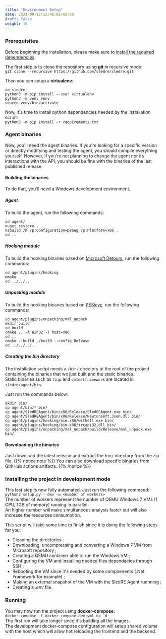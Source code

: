 ```yaml
---
title: "Environment Setup"
date: 2021-09-12T12:46:01+02:00
draft: false
weight: 10
---
```


### Prerequisites

Before beginning the installation, please make sure to [install the required dependencies](/project-setup/requirements).  

The first step is to clone the repository using **git** in recursive mode:  
`git clone --recursive https://github.com/sledre/sledre.git`

Then you can setup a **virtualenv**:  
```properties
cd sledre
python3 -m pip install --user virtualenv
python3 -m venv venv
source venv/bin/activate
```

Now, it's time to install python dependencies needed by the installation script:  
`python3 -m pip install -r requirements.txt`

### Agent binaries
Now, you'll need the agent binaries. If you're looking for a specific version or directly modifying and testing the agent, you should compile everything yourself. 
However, if you're not planning to change the agent nor its interactions with the API, you should be fine with the binaries of the last published release.

#### Building the binaries

To do that, you'll need a Windows development environment.

##### Agent
To build the agent, run the following commands:
```properties
cd agent/
nuget restore .
msbuild /m /p:Configuration=Debug /p:Platform=x86 .
cd ..
```

##### Hooking module
To build the hooking binaries based on [Microsoft Detours](https://github.com/microsoft/Detours), run the following commands:
```properties
cd agent/plugins/hooking
nmake
cd ../../..
```

##### Unpacking module
To build the hooking binaries based on [PESieve](https://github.com/hasherezade/pe-sieve), run the following commands:
```properties
cd agent/plugins/unpacking/mal_unpack
mkdir build
cd build
cmake .. -A Win32 -T host=x86
cd ..
cmake --build ./build --config Release
cd ../../../..
```

##### Creating the *bin* directory
The installation script needs a `/bin/` directory at the root of the project containing the binaries that we just built and the static binaries.  
Static binaries such as `7zip` and `dotnetframework` are located in `sledre/agent/bin`.  

Just run the commands below:
```properties
mkdir bin/
cp agent/bin/* bin/
cp agent/SledREAgent/bin/x86/Release/SledREAgent.exe bin/
cp agent/SledREAgent/bin/x86/Release/Newtonsoft.Json.dll bin/
cp agent/plugins/hooking/bin.x86/withdll.exe bin/
cp agent/plugins/hooking/bin.x86/trcapi32.dll bin/
cp agent/plugins/unpacking/mal_unpack/build/Release/mal_unpack.exe bin/
```

#### Downloading the binaries

Just download the latest release and extract the `bin/` directory from the zip file.
{{% notice note %}}
You can also download specific binaries from GithHub actions artifacts.
{{% /notice %}}

### Installing the project in development mode

This last step is now fully automated. Just run the following command:  
`python3 setup.py --dev -w <number of workers>`  
The number of workers represent the number of QEMU Windows 7 VMs (1 CPU, 1GB of memory) running in parallel.  
An higher number will make simultaneous analysis faster but will also increase the resources consumption.  

This script will take some time to finish since it is doing the following steps for you:
* Cleaning the directories ;
* Downloading, uncompressing and converting a Windows 7 VM from Microsoft repository ;
* Creating a QEMU container able to run the Windows VM ;
* Configuring the VM and installing needed files dependacies through SSH ;
* Rebooting the VM since it's  needed by some compoenents (.Net Framework for example) ;
* Making an external snapshot of the VM with the SledRE Agent runnning ;
* Creating a *.env* file.

### Running
You may now run the project using **docker-compose**:  
`docker-compose -f docker-compose.dev.yml up -d`  
The first run will take longer since it's building all the images.  
The development docker-compose configuration will setup shared volume with the host which will allow hot reloading the frontend and the backend.